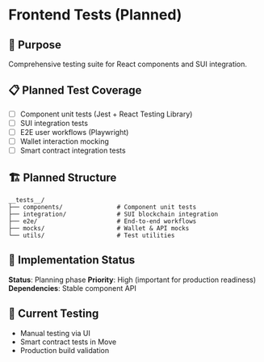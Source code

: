 # Frontend Tests (Planned)

## 🎯 Purpose
Comprehensive testing suite for React components and SUI integration.

## 📋 Planned Test Coverage
- [ ] Component unit tests (Jest + React Testing Library)
- [ ] SUI integration tests
- [ ] E2E user workflows (Playwright)
- [ ] Wallet interaction mocking
- [ ] Smart contract integration tests

## 🏗️ Planned Structure
```
__tests__/
├── components/               # Component unit tests
├── integration/              # SUI blockchain integration
├── e2e/                      # End-to-end workflows
├── mocks/                    # Wallet & API mocks
└── utils/                    # Test utilities
```

## 🚀 Implementation Status
**Status**: Planning phase
**Priority**: High (important for production readiness)
**Dependencies**: Stable component API

## 📝 Current Testing
- Manual testing via UI
- Smart contract tests in Move
- Production build validation